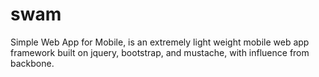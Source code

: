 # swam
Simple Web App for Mobile, is an extremely light weight mobile web app framework built on jquery, bootstrap, and mustache, with influence from backbone.
